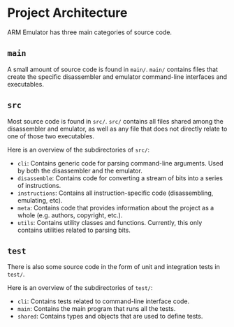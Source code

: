 # Project Architecture
ARM Emulator has three main categories of source code.

## `main`
A small amount of source code is found in `main/`. `main/` contains files
that create the specific disassembler and emulator command-line interfaces
and executables.

## `src`
Most source code is found in `src/`. `src/` contains all files shared among
the disassembler and emulator, as well as any file that does not directly
relate to one of those two executables.

Here is an overview of the subdirectories of `src/`:
 - `cli`: Contains generic code for parsing command-line arguments. Used by
          both the disassembler and the emulator.
 - `disassemble`: Contains code for converting a stream of bits into a series
          of instructions.
 - `instructions`: Contains all instruction-specific code (disassembling,
          emulating, etc).
 - `meta`: Contains code that provides information about the project as a
          whole (e.g. authors, copyright, etc.).
 - `utils`: Contains utility classes and functions. Currently, this only
          contains utilities related to parsing bits.

## `test`
There is also some source code in the form of unit and integration tests in
`test/`.

Here is an overview of the subdirectories of `test/`:
 - `cli`: Contains tests related to command-line interface code.
 - `main`: Contains the main program that runs all the tests.
 - `shared`: Contains types and objects that are used to define tests.
